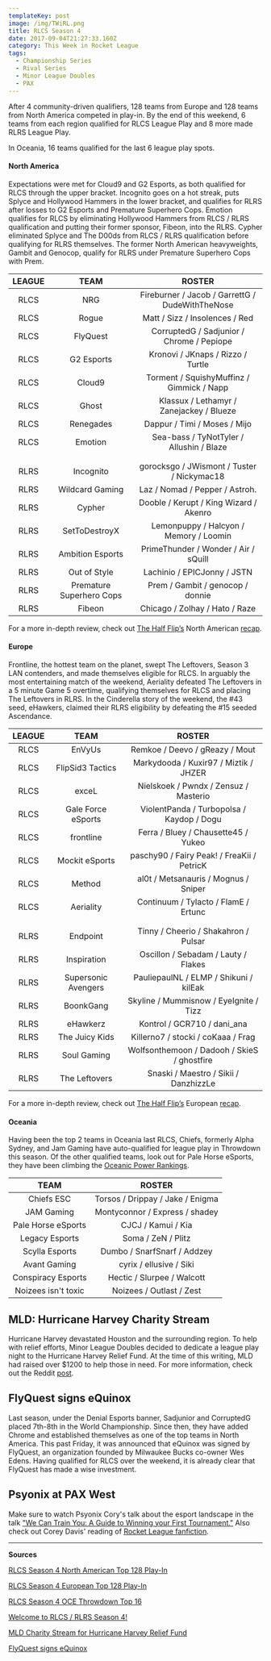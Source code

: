 ```yaml
---
templateKey: post
image: /img/TWiRL.png
title: RLCS Season 4
date: 2017-09-04T21:27:33.160Z
category: This Week in Rocket League
tags:
  - Championship Series
  - Rival Series
  - Minor League Doubles
  - PAX
---
```


After 4 community-driven qualifiers, 128 teams from Europe and 128 teams from North America competed in play-in. By the end of this weekend, 6 teams from each region qualified for RLCS League Play and 8 more made RLRS League Play. 

In Oceania, 16 teams qualified for the last 6 league play spots.

#### North America

Expectations were met for Cloud9 and G2 Esports, as both qualified for RLCS through the upper bracket. Incognito goes on a hot streak, puts Splyce and Hollywood Hammers in the lower bracket, and qualifies for RLRS after losses to G2 Esports and Premature Superhero Cops. Emotion qualifies for RLCS by eliminating Hollywood Hammers from RLCS / RLRS qualification and putting their former sponsor, Fibeon, into the RLRS. Cypher eliminated Splyce and The D00ds from RLCS / RLRS qualification before qualifying for RLRS themselves. The former North American heavyweights, Gambit and Genocop, qualify for RLRS under Premature Superhero Cops with Prem.

| LEAGUE | TEAM | ROSTER |
| :-: | :-: | :-: |
| RLCS | NRG | Fireburner / Jacob / GarrettG / DudeWithTheNose |
| RLCS | Rogue | Matt / Sizz / Insolences / Red |
| RLCS | FlyQuest | CorruptedG / Sadjunior / Chrome / Pepiope |
| RLCS | G2 Esports | Kronovi / JKnaps / Rizzo / Turtle |
| RLCS | Cloud9 | Torment / SquishyMuffinz / Gimmick / Napp |
| RLCS | Ghost | Klassux / Lethamyr / Zanejackey / Blueze |
| RLCS | Renegades | Dappur / Timi / Moses / Mijo |
| RLCS | Emotion | Sea-bass / TyNotTyler / Allushin / Blaze |
|  |  |  |
|  |  |  |
| RLRS | Incognito | gorocksgo / JWismont / Tuster / Nickymac18 |
| RLRS | Wildcard Gaming | Laz / Nomad / Pepper / Astroh. |
| RLRS | Cypher | Dooble / Kerupt / King Wizard / Akenro |
| RLRS | SetToDestroyX | Lemonpuppy / Halcyon / Memory / Loomin |
| RLRS | Ambition Esports | PrimeThunder / Wonder / Air / sQuill |
| RLRS | Out of Style | Lachinio / EPICJonny / JSTN |
| RLRS | Premature Superhero Cops | Prem / Gambit / genocop / donnie |
| RLRS | Fibeon | Chicago / Zolhay / Hato / Raze |

For a more in-depth review, check out [The Half Flip’s](https://twitter.com/thehalfflip) North American [recap](http://thehalfflip.com/rlcs-season-4-north-american-play-in-recap/).    

#### Europe

Frontline, the hottest team on the planet, swept The Leftovers, Season 3 LAN contenders, and made themselves eligible for RLCS. In arguably the most entertaining match of the weekend, Aeriality defeated The Leftovers in a 5 minute Game 5 overtime, qualifying themselves for RLCS and placing The Leftovers in RLRS. In the Cinderella story of the weekend, the #43 seed, eHawkers, claimed their RLRS eligibility by defeating the #15 seeded Ascendance.

| LEAGUE | TEAM | ROSTER |
| :-: | :-: | :-: |
| RLCS | EnVyUs | Remkoe / Deevo / gReazy / Mout |
| RLCS | FlipSid3 Tactics | Markydooda / Kuxir97 / Miztik / JHZER |
| RLCS | exceL | Nielskoek / Pwndx / Zensuz / Masterio |
| RLCS | Gale Force eSports | ViolentPanda / Turbopolsa / Kaydop / Dogu |
| RLCS | frontline | Ferra /  Bluey /  Chausette45 /  Yukeo |
| RLCS | Mockit eSports | paschy90 / Fairy Peak! / FreaKii / PetricK |
| RLCS | Method | al0t / Metsanauris / Mognus / Sniper |
| RLCS | Aeriality | Continuum / Tylacto / FlamE / Ertunc |
|  |  |  |
|  |  |  |
| RLRS | Endpoint | Tinny / Cheerio / Shakahron / Pulsar |
| RLRS | Inspiration | Oscillon /  Sebadam /  Lauty /  Flakes |
| RLRS | Supersonic Avengers | PauliepaulNL / ELMP / Shikuni / kilEak |
| RLRS | BoonkGang | Skyline / Mummisnow / EyeIgnite / Tizz |
| RLRS | eHawkerz | Kontrol / GCR710 / dani_ana |
| RLRS | The Juicy Kids | Killerno7 / stocki / coKaaa / Frag |
| RLRS | Soul Gaming	| Wolfsonthemoon / Dadooh / SkieS / ghostfire |
| RLRS | The Leftovers | Snaski / Maestro / Sikii / DanzhizzLe | 

For a more in-depth review, check out [The Half Flip’s](https://twitter.com/thehalfflip) European [recap](http://thehalfflip.com/rlcs-season-4-european-play-in-recap/).    

#### Oceania

Having been the top 2 teams in Oceania last RLCS, Chiefs, formerly Alpha Sydney, and Jam Gaming have auto-qualified for league play in Throwdown this season. Of the other qualified teams, look out for Pale Horse eSports, they have been climbing the [Oceanic Power Rankings](https://rocket-league.com/news/the-oce-power-rankings-2108-2708). 

TEAM|ROSTER
:-:|:-:
Chiefs ESC|Torsos / Drippay / Jake / Enigma
JAM Gaming|Montyconnor / Express / shadey
Pale Horse eSports|CJCJ / Kamui / Kia
Legacy Esports|Soma / ZeN / Plitz
Scylla Esports|Dumbo / SnarfSnarf / Addzey
Avant Gaming|cyrix / ellusive / Siki
Conspiracy Esports|Hectic / Slurpee / Walcott
Noizees isn't toxic|Noizees / Outlast / Zest

## MLD: Hurricane Harvey Charity Stream

Hurricane Harvey devastated Houston and the surrounding region. To help with relief efforts, Minor League Doubles decided to dedicate a league play night to the Hurricane Harvey Relief Fund. At the time of this writing, MLD had raised over $1200 to help those in need. For more information, check out the Reddit [post](https://www.reddit.com/r/RocketLeague/comments/6xic1m/mld_charity_stream_for_hurricane_harvey_relief/). 

## FlyQuest signs eQuinox

Last season, under the Denial Esports banner, Sadjunior and CorruptedG placed 7th-8th in the World Championship. Since then, they have added Chrome and established themselves as one of the top teams in North America. This past Friday, it was announced that eQuinox was signed by FlyQuest, an organization founded by Milwaukee Bucks co-owner Wes Edens. Having qualified for RLCS over the weekend, it is already clear that FlyQuest has made a wise investment. 

## Psyonix at PAX West

Make sure to watch Psyonix Cory's talk about the esport landscape in the talk ["We Can Train You: A Guide to Winning your First Tournament."](https://www.twitch.tv/videos/171985684?t=08h31m52s) Also check out Corey Davis' reading of [Rocket League fanfiction](http://www.pcgamer.com/we-got-a-member-of-psyonix-to-read-some-rocket-league-fan-fiction-to-us/?utm_content=buffera1ad7&utm_medium=social&utm_source=twitter&utm_campaign=buffer-pcgamertw). 

---

**Sources**

[RLCS Season 4 North American Top 128 Play-In](https://www.reddit.com/r/RocketLeague/comments/6xldqz/rlcs_s4_na_top_128_playin_megathread/)  

[RLCS Season 4 European Top 128 Play-In](https://www.reddit.com/r/RocketLeague/comments/6xt9ex/rlcs_s4_eu_top_128_playin_megathread/)  

[RLCS Season 4 OCE Throwdown Top 16](https://www.reddit.com/r/RocketLeague/comments/6xq7t7/rlcs_s4_throwdown_oce_top16_megathread/)  

[Welcome to RLCS / RLRS Season 4!](http://rlcs.gg/news/welcome-to-rlcs-rlrs-season-4)  

[MLD Charity Stream for Hurricane Harvey Relief Fund](https://www.reddit.com/r/RocketLeague/comments/6xic1m/mld_charity_stream_for_hurricane_harvey_relief/)    

[FlyQuest signs eQuinox](https://twitter.com/FlyQuestSports/status/903801219373600768)  

